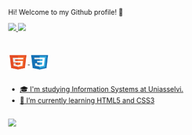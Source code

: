 Hi! Welcome to my Github profile! 👋

<div>
  <a href="https://github.com/PedroSouza2001">
  <img height="140em" src="https://github-readme-stats.vercel.app/api?username=PedrooSouzaa&show_icons=true&theme=white&include_all_commits=true&count_private=true"/>    
  <img height="140em" src="https://github-readme-stats.vercel.app/api/top-langs/?username=PedrooSouzaa&layout=compact"/>
   
  
##  
</div>

<div style="display: inline_block"><br>
<img align="center" alt="Pedro-HTML" height="30" width="40" src="https://raw.githubusercontent.com/devicons/devicon/master/icons/html5/html5-original.svg">
<img align="center" alt="Pedro-CSS" height="30" width="40" src="https://raw.githubusercontent.com/devicons/devicon/master/icons/css3/css3-original.svg">
</div>

## 

- 🎓 I'm studying Information Systems at Uniasselvi.
- 🌱 I’m currently learning HTML5 and CSS3
  
##
<a href="https://www.linkedin.com/in/pedro-miguel-de-souza-a0185719a/" target="_blank"><img src="https://img.shields.io/badge/-LinkedIn-%230077B5?style=for-the-badge&logo=linkedin&logoColor=white" target="_blank"></a> 
  

 


